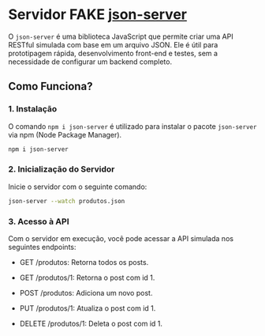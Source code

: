 # Servidor FAKE [json-server](https://www.npmjs.com/package/json-server)

O  `json-server` é uma biblioteca JavaScript que permite criar uma API RESTful simulada com base em um arquivo JSON. Ele é útil para prototipagem rápida, desenvolvimento front-end e testes, sem a necessidade de configurar um backend completo.

 
## Como Funciona?

### 1. Instalação

O comando `npm i json-server` é utilizado para instalar o pacote `json-server` via npm (Node Package Manager). 

```bash
npm i json-server
```
  

### 2. Inicialização do Servidor
Inicie o servidor com o seguinte comando:

```bash
json-server --watch produtos.json
```

### 3. Acesso à API
Com o servidor em execução, você pode acessar a API simulada nos seguintes endpoints:

* GET /produtos: Retorna todos os posts.

* GET /produtos/1: Retorna o post com id 1.

* POST /produtos: Adiciona um novo post.

* PUT /produtos/1: Atualiza o post com id 1.

* DELETE /produtos/1: Deleta o post com id 1.

